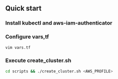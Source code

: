 ## Quick start

### Install kubectl and aws-iam-authenticator

### Configure vars,tf
```bash
vim vars.tf
```
### Execute create_cluster.sh
```bash
cd scripts && ./create_cluster.sh <AWS_PROFILE>
```
